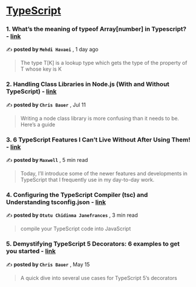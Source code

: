 
<h1><a href=https://medium.com/tag/typescript-tips/recommended target="_blank" rel="noopener noreferrer">TypeScript</a></h1>
<h3>1. What’s the meaning of typeof Array[number] in Typescript? - <a href=https://medium.com/@mehdi.havaei77/whats-the-meaning-of-typeof-array-number-in-typescript-7fa6b53120f0?source=tag_recommended_feed---------0-84----------typescript_tips----------3c9847a8_492d_4623_be24_80f2321ac992------- target="_blank" rel="noopener noreferrer">link</a></h3>

✍️ **posted by `Mehdi Havaei`** <date> , 1 day ago</date>

<blockquote>The type T[K] is a lookup type which gets the type of the property of T whose key is K</blockquote>

<h3>2. Handling Class Libraries in Node.js (With and Without TypeScript) - <a href=https://medium.com/better-programming/handling-class-libraries-in-node-js-with-and-without-typescript-39b73b2186b6?source=tag_recommended_feed---------1-107----------typescript_tips----------3c9847a8_492d_4623_be24_80f2321ac992------- target="_blank" rel="noopener noreferrer">link</a></h3>

✍️ **posted by `Chris Bauer`** <date> , Jul 11</date>

<blockquote>Writing a node class library is more confusing than it needs to be. Here’s a guide</blockquote>

<h3>3. 6 TypeScript Features I Can’t Live Without After Using Them! - <a href=https://medium.com/javascript-in-plain-english/6-typescript-features-i-cant-live-without-after-using-them-1d7feab33922?source=tag_recommended_feed---------2-85----------typescript_tips----------3c9847a8_492d_4623_be24_80f2321ac992------- target="_blank" rel="noopener noreferrer">link</a></h3>

✍️ **posted by `Maxwell`** <date> , 5 min read</date>

<blockquote>Today, I’ll introduce some of the newer features and developments in TypeScript that I frequently use in my day-to-day work.</blockquote>

<h3>4. Configuring the TypeScript Compiler (tsc) and Understanding tsconfig.json - <a href=https://medium.com/@dinma/configuring-the-typescript-compiler-tsc-and-understanding-tsconfig-json-aa60619c159c?source=tag_recommended_feed---------3-84----------typescript_tips----------3c9847a8_492d_4623_be24_80f2321ac992------- target="_blank" rel="noopener noreferrer">link</a></h3>

✍️ **posted by `Otutu Chidinma Janefrances`** <date> , 3 min read</date>

<blockquote>compile your TypeScript code into JavaScript</blockquote>

<h3>5. Demystifying TypeScript 5 Decorators: 6 examples to get you started - <a href=https://medium.com/better-programming/demystifying-typescript-5-decorators-6-examples-to-get-you-started-6861074c44e?source=tag_recommended_feed---------4-85----------typescript_tips----------3c9847a8_492d_4623_be24_80f2321ac992------- target="_blank" rel="noopener noreferrer">link</a></h3>

✍️ **posted by `Chris Bauer`** <date> , May 15</date>

<blockquote>A quick dive into several use cases for TypeScript 5’s decorators</blockquote>

